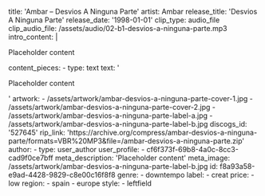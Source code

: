 title: 'Ambar ‎– Desvios A Ninguna Parte'
artist: Ambar
release_title: 'Desvios A Ninguna Parte'
release_date: '1998-01-01'
clip_type: audio_file
clip_audio_file: /assets/audio/02-b1-desvios-a-ninguna-parte.mp3
intro_content: |
  <p>Placeholder content
  </p>
content_pieces:
  -
    type: text
    text: '<p>Placeholder content</p>'
artwork:
  - /assets/artwork/ambar-desvios-a-ninguna-parte-cover-1.jpg
  - /assets/artwork/ambar-desvios-a-ninguna-parte-cover-2.jpg
  - /assets/artwork/ambar-desvios-a-ninguna-parte-label-a.jpg
  - /assets/artwork/ambar-desvios-a-ninguna-parte-label-b.jpg
discogs_id: '527645'
rip_link: 'https://archive.org/compress/ambar-desvios-a-ninguna-parte/formats=VBR%20MP3&file=/ambar-desvios-a-ninguna-parte.zip'
author:
  -
    type: user_author
    user_profile:
      - cf6f373f-69b8-4a0c-8cc3-cad9f0ce7bff
meta_description: 'Placeholder content'
meta_image: /assets/artwork/ambar-desvios-a-ninguna-parte-label-b.jpg
id: f8a93a58-e9ad-4428-9829-c8e00c16f8f8
genre:
  - downtempo
label:
  - creat
price:
  - low
region:
  - spain
  - europe
style:
  - leftfield
